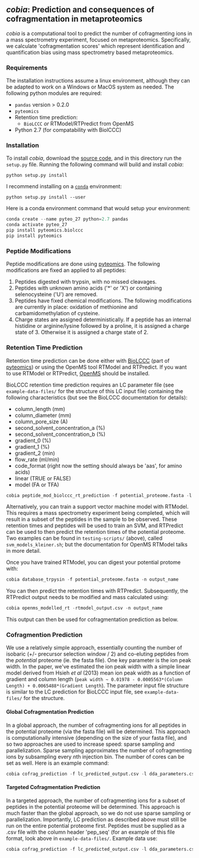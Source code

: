 ## *cobia*: Prediction and consequences of cofragmentation in metaproteomics

*cobia* is a computational tool to predict the number of cofragmenting ions in a mass spectrometry experiment, focused on metaproteomics. Specifically, we calculate 'cofragmentation scores' which represent identification and quantification bias using mass spectrometry based metaproteomics.

### Requirements

The installation instructions assume a linux environment, although they can be adapted to work on a Windows or MacOS system as needed. The following python modules are required:

* `pandas` version > 0.2.0
* `pyteomics`
* Retention time prediction:
  - `BioLCCC` *or* RTModel/RTPredict from OpenMS
* Python 2.7 (for compatability with BiolCCC)

### Installation

To install *cobia*, download the [source code](https://github.com/bertrand-lab/cobia/archive/master.zip), and in this directory run the
`setup.py` file. Running the following command will build and install *cobia*:

`python setup.py install`

I recommend installing on a [`conda`](https://conda.io/docs/) environment:

`python setup.py install --user`

Here is a conda environment command that would setup your environment:

```python
conda create --name pyteo_27 python=2.7 pandas
conda activate pyteo_27
pip install pyteomics.biolccc
pip install pyteomics
```

### Peptide Modifications

Peptide modifications are done using [pyteomics](https://pyteomics.readthedocs.io/en/latest/). The following modifications are fixed an applied to all peptides:

1) Peptides digested with trypsin, with no missed cleavages. 
2) Peptides with unknown amino acids ('\*' or 'X') or containing selenocysteine ('U') are removed.
3) Peptides have fixed chemical modifications. The following modifications are currently in place: oxidation of methionine and carbamidomethylation of cysteine.
4) Charge states are assigned deterministically. If a peptide has an internal histidine or arginine/lysine followed by a proline, it is assigned a charge state of 3. Otherwise it is assigned a charge state of 2.

### Retention Time Prediction

Retention time prediction can be done either with [BioLCCC](http://theorchromo.ru/docs/) (part of [pyteomics](https://pyteomics.readthedocs.io/en/latest/)) or using the OpenMS tool RTModel and RTPredict. If you want to use RTModel or RTPredict, [OpenMS](https://www.openms.de/) should be installed.

BioLCCC retention time prediction requires an LC parameter file (see `example-data-files/` for the structure of this LC input file) containing the following characteristics (but see the BioLCCC documentation for details):

* column_length (mm) 
* column_diameter (mm)
* column_pore_size (A)
* second_solvent_concentration_a (%)
* second_solvent_concentration_b (%)
* gradient_0 (%)
* gradient_1 (%) 
* gradient_2 (min)
* flow_rate (ml/min)
* code_format (right now the setting should always be 'aas', for amino acids)
* linear (TRUE or FALSE)
* model (FA or TFA)

```python
cobia peptide_mod_biolccc_rt_prediction -f potential_proteome.fasta -l lc_parameter_file.csv -g custom_gradient_file.csv -n output_name
```

Alternatively, you can train a support vector machine model with RTModel. This requires a mass spectrometry experiment being completed, which will result in a subset of the peptides in the sample to be observed. These retention times and peptides will be used to train an SVM, and RTPredict can be used to then predict the retention times of the potential proteome. Two examples can be found in `testing-scripts/` (above), called `svm_models_kleiner.sh`; but the documentation for OpenMS RTModel talks in more detail. 

Once you have trained RTModel, you can digest your potential protome with:

```python
cobia database_trpysin -f potential_proteome.fasta -n output_name
```

You can then predict the retention times with RTPredict. Subsequently, the RTPredict output needs to be modified and mass calculated using:

```python
cobia openms_modelled_rt -rtmodel_output.csv -n output_name
```

This output can then be used for cofragmentation prediction as below. 

### Cofragmention Prediction

We use a relatively simple approach, essentially counting the number of isobaric (+/- precursor selection window / 2) and co-eluting peptides from the *potential*  proteome (ie. the fasta file). One key parameter is the ion peak width. In the paper, we've estimated the ion peak width with a simple linear model derived from Hsieh *et al* (2013) mean ion peak width as a function of gradient and column length (`peak width ~ 0.01978 - 0.0005563*(Column Length) + 0.0065488*(Gradient Length`). The parameter input file structure is similar to the LC prediction for BioLCCC input file, see `example-data-files/` for the structure.

#### Global Cofragmentation Prediction

In a global approach, the number of cofragmenting ions for all peptides in the potential proteome (via the fasta file) will be determined. This approach is computationally intensive (depending on the size of your fasta file), and so two approaches are used to increase speed: sparse sampling and parallelization. Sparse sampling approximates the number of cofragmenting ions by subsampling every *n*th injection bin. The number of cores can be set as well. Here is an example command:

```python
cobia cofrag_prediction -f lc_predicted_output.csv -l dda_parameters.csv -output_name --global global
```

#### Targeted Cofragmentation Prediction

In a targeted approach, the number of cofragmenting ions for a subset of peptides in the potential proteome will be determined. This approach is much faster than the global approach, so we do not use sparse sampling or parallelization. Importantly, LC prediction as described above must still be run on the entire potential proteome first. Peptides must be supplied as a .csv file with the column header 'pep_seq' (for an example of this file format, look above in `example-data-files/`. Example data use:

```python
cobia cofrag_prediction -f lc_predicted_output.csv -l dda_parameters.csv -n output_name --global targeted -t target_peps.csv
```
